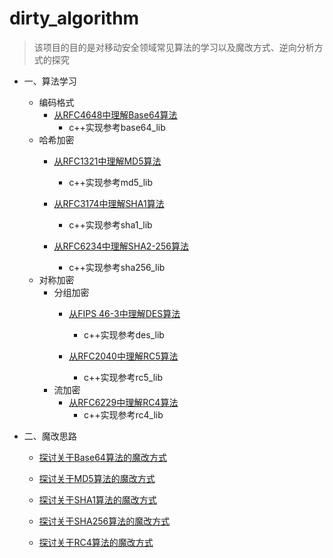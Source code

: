 # dirty_algorithm
>该项目的目的是对移动安全领域常见算法的学习以及魔改方式、逆向分析方式的探究

- 一、算法学习
  - 编码格式
    - [从RFC4648中理解Base64算法](https://github.com/tcc0lin/dirty_algorithm/blob/main/documents/%E4%BB%8ERFC4648%E4%B8%AD%E7%90%86%E8%A7%A3Base64%E7%AE%97%E6%B3%95.md)
      - c++实现参考base64_lib 
  - 哈希加密
    - [从RFC1321中理解MD5算法](https://github.com/tcc0lin/dirty_algorithm/blob/main/documents/%E4%BB%8ERFC1321%E4%B8%AD%E7%90%86%E8%A7%A3MD5%E7%AE%97%E6%B3%95.md)
      - c++实现参考md5_lib
  
    - [从RFC3174中理解SHA1算法](https://github.com/tcc0lin/dirty_algorithm/blob/main/documents/%E4%BB%8ERFC3174%E4%B8%AD%E7%90%86%E8%A7%A3SHA1%E7%AE%97%E6%B3%95.md)
      - c++实现参考sha1_lib 

    - [从RFC6234中理解SHA2-256算法](https://github.com/tcc0lin/dirty_algorithm/blob/main/documents/%E4%BB%8ERFC6234%E4%B8%AD%E7%90%86%E8%A7%A3SHA2-256%E7%AE%97%E6%B3%95.md)
      - c++实现参考sha256_lib  
  - 对称加密
    - 分组加密
      - [从FIPS 46-3中理解DES算法](https://github.com/tcc0lin/dirty_algorithm/blob/main/documents/%E4%BB%8EFIPS%2046-3%E4%B8%AD%E7%90%86%E8%A7%A3DES%E7%AE%97%E6%B3%95.md)
        - c++实现参考des_lib
      
      - [从RFC2040中理解RC5算法](https://github.com/tcc0lin/dirty_algorithm/blob/main/documents/%E4%BB%8ERFC2040%E4%B8%AD%E7%90%86%E8%A7%A3RC5%E7%AE%97%E6%B3%95.md)
        - c++实现参考rc5_lib
    - 流加密
      - [从RFC6229中理解RC4算法](https://github.com/tcc0lin/dirty_algorithm/blob/main/documents/%E4%BB%8ERFC6229%E4%B8%AD%E7%90%86%E8%A7%A3RC4%E7%AE%97%E6%B3%95.md)
        - c++实现参考rc4_lib    
 
- 二、魔改思路
  - [探讨关于Base64算法的魔改方式](https://github.com/tcc0lin/dirty_algorithm/blob/main/documents/%E6%8E%A2%E8%AE%A8%E5%85%B3%E4%BA%8EBase64%E7%AE%97%E6%B3%95%E7%9A%84%E9%AD%94%E6%94%B9%E6%96%B9%E5%BC%8F.md)
  - [探讨关于MD5算法的魔改方式](https://github.com/tcc0lin/dirty_algorithm/blob/main/documents/%E6%8E%A2%E8%AE%A8%E5%85%B3%E4%BA%8EMD5%E7%AE%97%E6%B3%95%E7%9A%84%E9%AD%94%E6%94%B9%E6%96%B9%E5%BC%8F.md)
  -  [探讨关于SHA1算法的魔改方式](https://github.com/tcc0lin/dirty_algorithm/blob/main/documents/%E6%8E%A2%E8%AE%A8%E5%85%B3%E4%BA%8ESHA1%E7%AE%97%E6%B3%95%E7%9A%84%E9%AD%94%E6%94%B9%E6%96%B9%E5%BC%8F.md)

  -  [探讨关于SHA256算法的魔改方式](https://github.com/tcc0lin/dirty_algorithm/blob/main/documents/%E6%8E%A2%E8%AE%A8%E5%85%B3%E4%BA%8ESHA256%E7%AE%97%E6%B3%95%E7%9A%84%E9%AD%94%E6%94%B9%E6%96%B9%E5%BC%8F.md)
  
  -  [探讨关于RC4算法的魔改方式](https://github.com/tcc0lin/dirty_algorithm/blob/main/documents/%E6%8E%A2%E8%AE%A8%E5%85%B3%E4%BA%8ERC4%E7%AE%97%E6%B3%95%E7%9A%84%E9%AD%94%E6%94%B9%E6%96%B9%E5%BC%8F.md) 

